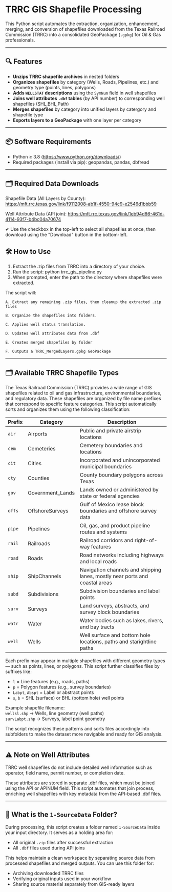 # TRRC GIS Shapefile Processing

This Python script automates the extraction, organization, enhancement, merging, and conversion of shapefiles downloaded from the Texas Railroad Commission (TRRC) into a consolidated GeoPackage (`.gpkg`) for Oil & Gas professionals.

---


## 🔍 Features

- **Unzips TRRC shapefile archives** in nested folders
- **Organizes shapefiles** by category (Wells, Roads, Pipelines, etc.) and geometry type (points, lines, polygons)
- **Adds `WELLSTAT` descriptions** using the `SymNum` field in well shapefiles
- **Joins well attributes `.dbf` tables** (by API number) to corresponding well shapefiles (SHL,BHL,Path)
- **Merges shapefiles** by category into unified layers by catergory and shapefile type
- **Exports layers to a GeoPackage** with one layer per category

---

## 📦 Software Requirements

- Python ≥ 3.8 (https://www.python.org/downloads/)  
- Required packages (install via pip): geopandas, pandas, dbfread

---

## 🗂 Required Data Downloads

Shapefile Data (All Layers by County):
https://mft.rrc.texas.gov/link/f9112008-ab1f-4550-94c9-e2546d1bbb59

Well Attribute Data (API join):
https://mft.rrc.texas.gov/link/1eb94d66-461d-4114-93f7-b4bc04a70674

✔ Use the checkbox in the top-left to select all shapefiles at once, then download using the "Download" button in the bottom-left.



## 🛠 How to Use

1. Extract the .zip files from TRRC into a directory of your choice.
2. Run the script:  python trrc_gis_pipeline.py
3. When prompted, enter the path to the directory where shapefiles were extracted.


The script will:
    
    A. Extract any remaining .zip files, then cleanup the extracted .zip files
    
    B. Organize the shapefiles into folders.
    
    C. Applies well status translation.
    
    D. Updates well attributes data from .dbf
    
    E. Creates merged shapefiles by folder
    
    F. Outputs a TRRC_MergedLayers.gpkg GeoPackage

---

## 🗂 Available TRRC Shapefile Types

The Texas Railroad Commission (TRRC) provides a wide range of GIS shapefiles related to oil and gas infrastructure, environmental boundaries, and regulatory data. These shapefiles are organized by file name prefixes that correspond to specific feature categories. This script automatically sorts and organizes them using the following classification:

| Prefix | Category           | Description                                                                 |
|--------|--------------------|-----------------------------------------------------------------------------|
| `air`  | Airports           | Public and private airstrip locations                                       |
| `cem`  | Cemeteries         | Cemetery boundaries and locations                                           |
| `cit`  | Cities             | Incorporated and unincorporated municipal boundaries                        |
| `cty`  | Counties           | County boundary polygons across Texas                                       |
| `gov`  | Government_Lands   | Lands owned or administered by state or federal agencies                    |
| `offs` | OffshoreSurveys    | Gulf of Mexico lease block boundaries and offshore survey data              |
| `pipe` | Pipelines          | Oil, gas, and product pipeline routes and systems                           |
| `rail` | Railroads          | Railroad corridors and right-of-way features                                |
| `road` | Roads              | Road networks including highways and local roads                            |
| `ship` | ShipChannels       | Navigation channels and shipping lanes, mostly near ports and coastal areas |
| `subd` | Subdivisions       | Subdivision boundaries and label points                                     |
| `surv` | Surveys            | Land surveys, abstracts, and survey block boundaries                        |
| `watr` | Water              | Water bodies such as lakes, rivers, and bay tracts                          |
| `well` | Wells              | Well surface and bottom hole locations, paths and starightline paths        |

Each prefix may appear in multiple shapefiles with different geometry types — such as points, lines, or polygons. This script further classifies files by suffixes like:

- `l` = Line features (e.g., roads, paths)
- `p` = Polygon features (e.g., survey boundaries)
- `Labpt`, `Abspt` = Label or abstract points
- `s`, `b` = SHL (surface) or BHL (bottom hole) well points

Example shapefile filename:  
`wellsl.shp` → Wells, line geometry (well paths)  
`survLabpt.shp` → Surveys, label point geometry

The script recognizes these patterns and sorts files accordingly into subfolders to make the dataset more navigable and ready for GIS analysis.

---

## ⚠️ Note on Well Attributes

TRRC well shapefiles do not include detailed well information such as operator, field name, permit number, or completion date.

These attributes are stored in separate .dbf files, which must be joined using the API or APINUM field. This script automates that join process, enriching well shapefiles with key metadata from the API-based .dbf files.

---

## 📁 What is the `1-SourceData` Folder?

During processing, this script creates a folder named `1-SourceData` inside your input directory. It serves as a holding area for:

- All original `.zip` files after successful extraction
- All `.dbf` files used during API joins

This helps maintain a clean workspace by separating source data from processed shapefiles and merged outputs. You can use this folder for:
- Archiving downloaded TRRC files
- Verifying original inputs used in your workflow
- Sharing source material separately from GIS-ready layers

